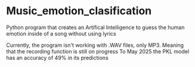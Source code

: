 # Music_emotion_clasification
Python program that creates an Artifical Intelligence to guess the human emotion inside of a song without using lyrics

Currently, the program isn't working with .WAV files, only MP3. Meaning that the recording function is still on progress
To May 2025 the PKL model has an accuracy of 49% in its predictions
